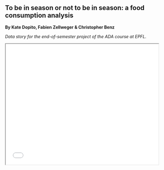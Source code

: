 ## To be in season or not to be in season: a food consumption analysis

<p>
  <strong>By Kate Dopito, Fabien Zellweger & Christopher Benz</strong>
</p>
<p>
  <em>Data story for the end-of-semester project of the ADA course at EPFL.</em>
</p>



<iframe src="map_test.html" width="100%" height="400">hmm kay</iframe>
